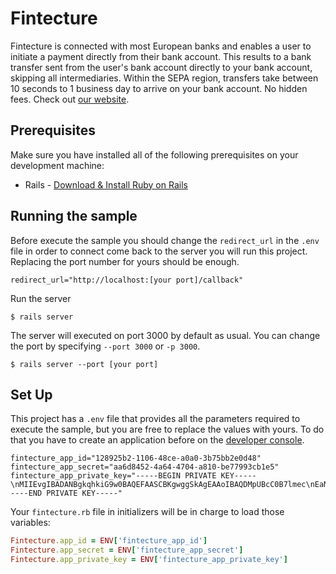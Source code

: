 # Fintecture

Fintecture is connected with most European banks and enables a user to initiate a payment directly from their bank account. This results to a bank transfer sent from the user's bank account directly to your bank account, skipping all intermediaries. Within the SEPA region, transfers take between 10 seconds to 1 business day to arrive on your bank account. No hidden fees. Check out [our website](https://fintecture.com/).

## Prerequisites

Make sure you have installed all of the following prerequisites on your development machine:

* Rails - [Download & Install Ruby on Rails](https://www.tutorialspoint.com/ruby-on-rails/rails-installation.htm)

## Running the sample

Before execute the sample you should change the `redirect_url` in the `.env` file in order to connect come back to the server you will run this project. Replacing the port number for yours should be enough.

```
redirect_url="http://localhost:[your port]/callback"
```

Run the server

    $ rails server

The server will executed on port 3000 by default as usual. You can change the port by specifying `--port 3000` or `-p 3000`.
    
    $ rails server --port [your port]

## Set Up

This project has a `.env` file that provides all the parameters required to execute the sample, but you are free to replace the values with yours. To do that you have to create an application before on the [developer console](https://console.fintecture.com).

```
fintecture_app_id="128925b2-1106-48ce-a0a0-3b75bb2e0d48"
fintecture_app_secret="aa6d8452-4a64-4704-a810-be77993cb1e5"
fintecture_app_private_key="-----BEGIN PRIVATE KEY-----\nMIIEvgIBADANBgkqhkiG9w0BAQEFAASCBKgwggSkAgEAAoIBAQDMpUBcC0B7lmec\nEaNV5xnxlJaHxvQAJFKuJqeApZu8TifWrFzql7WbPjeoEV4Iqm1oWyCVj3woZtLm\nCIXqBN6ZUcjytYeUmsZJmk7s9r1oZIVRBzVguyLOT7juZ+zcv9PzSDb6KItigKgo\n7sgb8hq1sNJZARBiMvJB4HkA8LMNluMcVd8wjADKyIKUdRIrMw9rjXmRIEUI1Loc\nkU1KrpYpDUIhBg9K7dBHA20b/YjvEIC1TC4F0tlSe6XAeXGersKSDMYw1+d183xK\n5JzZIkn4w8kFwQhTBF+Ouym/z1rFbthPnEPK2EGp8WWAfZ41a3QtCXwQkGPO1V+H\nV9mYIhJxAgMBAAECggEAAOczVHwWejgBltFL7lETUjnn3la52pDFVBqVjJE2iJBh\nIJyKLIrT8ejY1nF2G0jzngectaf5kO4LBiLhZ1djP9mFakzdF22lnHaY4Ttj7BSi\nagT1xsPEXydyU0Ly/YA6nW7o0rPanx6w90rHaCOqaWKpf/vuFYRuM5H0+MAZeOev\nccyU3XwEjEmGk502hd9uWJklLqAjvKl66u+/df+Bp3UTHL5uJEXzA4ubCto/wtj7\nVIGUBNN6+VCCGWrTIb/zMg8YTQSFnmyH/ZYuF1FNFebuk3VIdruoHgIxhvkuMTT9\nzV6GImKA9lu2xCk6PPYLkD72g1N6k2MgMzj0+B0MYQKBgQDsNaicGWH8pK2QwzdB\n4tUeCqUGS8XES4VYQ6WIkWnk5nFt4Oc3+CdqJtfZwV/Z0VtzArYNEMROIfKXaGx1\noyiuzdjmRtu2fTmRTmlMfXTLF9L2wVbscmfk9gRC19Xcc0HEhkEJBVIYn6Ilqgy8\nsjv/OuHUiVIA8P4192lWV8qzIQKBgQDdypclfayPVY93siXZX8rhgdrq0vNFGQNp\nacD8WyhH7iMa+fnQeyZOzQtHFIcPYBEPcmqsCfX1+VVYKQApae0yHRtFO5j7vujr\n1pQNBO1+EQvWUuwub1+8LdQqnv0l8HWqYcSu7ECxxc0OhfiHgT5O86ISKuu+vwfC\nYaGzR0fFUQKBgQCiiSnEgBLU7dwgyLO1Ooi7a0ey1WD4eZ7/5Ux6dNURFSDoIuH3\nuWIlwSS2SkHSeCUdNrhetTLfMKzlUo2PRP4xiqO9kPSO1gxO2E3MvGcpePNJqDBP\n80laW48DD9GxJ/4RZPBLbMXY+79ve1vYXCy8q5/Jx9QNocbLC7wIFdD9AQKBgD6w\ncKBsMUYiTPbsJ76VUOcEqTgOgCxbsZcuCRpLOct7B/ksBuxioqVLV5CzwKkb4jaX\nhIc0GY14+CJ/FEigZCbyCy86dTdS8ssWT6qOZgJoFwxxS8ikOk8aNQoG/k6m9Ns/\n3zQCGxckbZ1ZSLIkWdQ/EORJtXCo1iyfI/FkiGjBAoGBAM6bd+5sPQmPqU3Sq5S8\nKN6ZinjnDh7MtEnC6LegMU0Tkb9HIBL0QnzYX/q3Ps6dekHfc5gP6vY5Ym6Wu7M7\nC09apUAFOCzzSyE7R+r4aWkifGaPWMU/SsX8tR5wldB0gxFom+qaK2jLJoiVcX16\niBEZTlWdJeeo3PxDgiHt8uaa\n-----END PRIVATE KEY-----"
```

Your `fintecture.rb` file in initializers will be in charge to load those variables:

```ruby
Fintecture.app_id = ENV['fintecture_app_id']
Fintecture.app_secret = ENV['fintecture_app_secret']
Fintecture.app_private_key = ENV['fintecture_app_private_key']
```